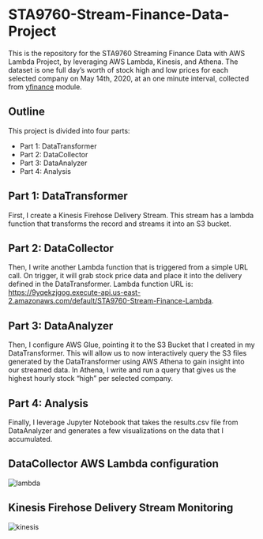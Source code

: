 # STA9760-Stream-Finance-Data-Project
This is the repository for the STA9760 Streaming Finance Data with AWS Lambda Project, by leveraging AWS Lambda, Kinesis, and Athena. The dataset is one full day’s worth of stock high and low prices for each selected company on May 14th, 2020, at an one minute interval, collected from [yfinance](https://pypi.org/project/yfinance/) module.

## Outline
This project is divided into four parts:
- Part 1: DataTransformer
- Part 2: DataCollector
- Part 3: DataAnalyzer
- Part 4: Analysis

## Part 1: DataTransformer
First, I create a Kinesis Firehose Delivery Stream. This stream has a lambda function that transforms the record and streams it into an S3 bucket. 

## Part 2: DataCollector
Then, I write another Lambda function that is triggered from a simple URL call. On trigger, it will grab stock price data and place it into the delivery defined in the DataTransformer. Lambda function URL is: https://9yqekzjgog.execute-api.us-east-2.amazonaws.com/default/STA9760-Stream-Finance-Lambda.

## Part 3: DataAnalyzer
Then, I configure AWS Glue, pointing it to the S3 Bucket that I created in my DataTransformer. This will allow us to now interactively query the S3 files generated by the DataTransformer using AWS Athena to gain insight into our streamed data. In Athena, I write and run a query that gives us the highest hourly stock “high” per selected company.

## Part 4: Analysis
Finally, I leverage Jupyter Notebook that takes the results.csv file from DataAnalyzer and generates a few visualizations on the data that I accumulated. 

## DataCollector AWS Lambda configuration 
![lambda](https://github.com/yb19/STA9760-Stream-Finance-Data-Project/tree/master/assets/lambda.png?raw=true)

## Kinesis Firehose Delivery Stream Monitoring
![kinesis](https://github.com/yb19/STA9760-Stream-Finance-Data-Project/tree/master/assets/kinesis.png?raw=true)
